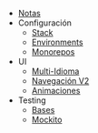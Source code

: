 
- [Notas](README.md)
- Configuración
    - [Stack](setup/stack.md)
    - [Environments](setup/environments.md)
    - [Monorepos](setup/monorepo.md)
- UI
    - [Multi-Idioma](ui/intl.md)
    - [Navegación V2](ui/navigation2.md)
    - [Animaciones](ui/animations/overview.md)    
- Testing
    - [Bases](testing/testing.md)
    - [Mockito](testing/mockito.md)
 